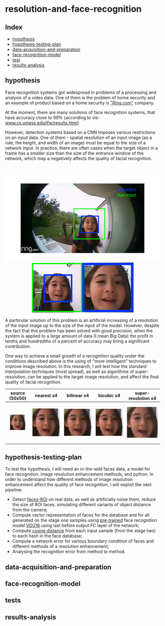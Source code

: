 # resolution-and-face-recognition

## Index

* [hypothesis](#hypothesis)
* [hypothesis-testing-plan](#hypothesis-testing-plan)
* [data-acquisition-and-preparation](#data-acquisition-and-preparation)
* [face-recognition-model](#face-recognition-model)
* [test](#tests)
* [results-analysis](#results-analysis)

## hypothesis
Face recognition systems got widespread in problems of a processing and analysis of a video data. One of them is the problem of home security and an example of product based on a home security is ["Ring.com"](https://ring.com) company.

At the moment, there are many solutions of face recognition systems, that have accuracy close to 99% (according to vis-www.cs.umass.edu/lfw/results.html)

However, detection systems based on a CNN imposes various restrictions on an input data. One of them - spatial resolution of an input image (as a rule, the height, and width of an image) must be equal to the size of a network input. In practice, there are often cases when the target object in a frame has a smaller size than the size of the entrance window of the network, which may a negatively affects the quality of facial recognition.

<br/>
<p align="center">
  <img src="https://github.com/denis-r4/resolution-and-face-recognition/blob/master/media/hypothesis.png">
  <img src="https://github.com/denis-r4/resolution-and-face-recognition/blob/master/media/face_3.png">
</p>

A particular solution of this problem is an artificial increasing of a resolution of the input image up to the size of the input of the model. However, despite the fact that this problem has been solved with good precision, when the system is applied to a large amount of data (I mean Big Data) the profit in tenths and hundredths of a percent of accuracy may bring a significant contribution.

One way to achieve a small growth of a recognition quality under the conditions described above is the using of "more intelligent" techniques to improve image resolution. In this research, I will test how the standard interpolation techniques (most spread), as well as algorithms of super-resolution, can be applied to the target image resolution, and affect the final quality of facial recognition.  

|   source (50x50)   |   nearest x4  |   bilinear x4   |   bicubic x4   |   super-resolution x4   |
|   -------------------   |:------:|:------:|:------:|:------:|
|   <p align="center"> <img src="https://github.com/denis-r4/resolution-and-face-recognition/blob/master/media/resize_examples/source_50x50.png"> </p>   |   <p align="center"> <img src="https://github.com/denis-r4/resolution-and-face-recognition/blob/master/media/resize_examples/nearest.png"> </p>   |   <p align="center"> <img src="https://github.com/denis-r4/resolution-and-face-recognition/blob/master/media/resize_examples/bilinear.png"> </p>   |   <p align="center"> <img src="https://github.com/denis-r4/resolution-and-face-recognition/blob/master/media/resize_examples/cubic.png"> </p>   |   <p align="center"> <img src="https://github.com/denis-r4/resolution-and-face-recognition/blob/master/media/resize_examples/super-resolution.png"> </p>   |



## hypothesis-testing-plan
To test the hypothesis, I will need an in-the-wild faces data, a model for face recognition, image resolution enhancement methods, and python.
In order to understand how different methods of image resolution enhancement affect the quality of face recognition, I will exploit the next pipeline:

* Detect [faces-ROI](https://github.com/denis-r4/resolution-and-face-recognition/blob/master/notebooks/face_detector.ipynb) on real data, as well as artificially noise them, reduce the size of ROI faces, simulating different variants of object distance from the camera;
* Compute vector representation of faces for the database and for all generated on the stage one samples using [pre-trained](http://www.robots.ox.ac.uk/~vgg/software/vgg_face) face recognition model [VGG16](https://github.com/denis-r4/resolution-and-face-recognition/blob/master/notebooks/vgg.py) using last before output FC layer of the network;
* Compute [cosine distance](https://github.com/denis-r4/resolution-and-face-recognition/blob/master/notebooks/compute_cos_distance.ipynb) from each input sample (from the stage two)  to each hash in the face database;
* Compute a network error for various boundary condition of faces and different methods of a resolution enhancement;
* Analysing the recognition error from method to method.


## data-acquisition-and-preparation

## face-recognition-model

## tests

## results-analysis
